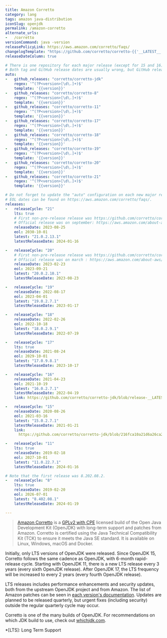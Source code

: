 ```yaml
---
title: Amazon Corretto
category: lang
tags: amazon java-distribution
iconSlug: openjdk
permalink: /amazon-corretto
alternate_urls:
-   /corretto
versionCommand: java -version
releasePolicyLink: https://aws.amazon.com/corretto/faqs/
changelogTemplate: "https://github.com/corretto/corretto-{{'__LATEST__'|split:'.'|first}}/blob/release-__LATEST__/CHANGELOG.md"
releaseDateColumn: true

# There is one repository for each major release (except for 15 and 16).
# Both tag and GitHub release dates are usually wrong, but GitHub release dates are closer to the correct date.
auto:
-   github_releases: "corretto/corretto-jdk"
    regex: '^(?P<version>[\d\.]+)$'
    template: '{{version}}'
-   github_releases: "corretto/corretto-8"
    regex: '^(?P<version>[\d\.]+)$'
    template: '{{version}}'
-   github_releases: "corretto/corretto-11"
    regex: '^(?P<version>[\d\.]+)$'
    template: '{{version}}'
-   github_releases: "corretto/corretto-17"
    regex: '^(?P<version>[\d\.]+)$'
    template: '{{version}}'
-   github_releases: "corretto/corretto-18"
    regex: '^(?P<version>[\d\.]+)$'
    template: '{{version}}'
-   github_releases: "corretto/corretto-19"
    regex: '^(?P<version>[\d\.]+)$'
    template: '{{version}}'
-   github_releases: "corretto/corretto-20"
    regex: '^(?P<version>[\d\.]+)$'
    template: '{{version}}'
-   github_releases: "corretto/corretto-21"
    regex: '^(?P<version>[\d\.]+)$'
    template: '{{version}}'

# Do not forget to update the "auto" configuration on each new major release.
# EOL dates can be found on https://aws.amazon.com/corretto/faqs/.
releases:
-   releaseCycle: "21"
    lts: true
    # First non-pre-release release was https://github.com/corretto/corretto-21/releases/tag/21.0.0.35.1
    # Official release was on september: https://aws.amazon.com/about-aws/whats-new/2023/09/amazon-corretto-21-generally-available/
    releaseDate: 2023-08-25
    eol: 2030-10-01
    latest: "21.0.2.13.1"
    latestReleaseDate: 2024-01-16

-   releaseCycle: "20"
    # First non-pre-release release was https://github.com/corretto/corretto-20/releases/tag/20.0.0.36.1
    # Official release was on march : https://aws.amazon.com/about-aws/whats-new/2023/03/amazon-corretto-20/
    releaseDate: 2023-02-23
    eol: 2023-09-21
    latest: "20.0.2.10.1"
    latestReleaseDate: 2023-08-23

-   releaseCycle: "19"
    releaseDate: 2022-08-17
    eol: 2023-04-01
    latest: "19.0.2.7.1"
    latestReleaseDate: 2023-01-17

-   releaseCycle: "18"
    releaseDate: 2022-02-26
    eol: 2022-10-18
    latest: "18.0.2.9.1"
    latestReleaseDate: 2022-07-19

-   releaseCycle: "17"
    lts: true
    releaseDate: 2021-08-24
    eol: 2029-10-01
    latest: "17.0.9.8.1"
    latestReleaseDate: 2023-10-17

-   releaseCycle: "16"
    releaseDate: 2021-04-23
    eol: 2021-10-19
    latest: "16.0.2.7.1"
    latestReleaseDate: 2022-04-19
    link: https://github.com/corretto/corretto-jdk/blob/release-__LATEST__/CHANGELOG.md

-   releaseCycle: "15"
    releaseDate: 2020-08-26
    eol: 2021-03-16
    latest: "15.0.2.7.1"
    latestReleaseDate: 2021-01-21
    link: 
      https://github.com/corretto/corretto-jdk/blob/216fca10a21d6a26ca2846d4ca2861ea644a7a1e/CHANGELOG.md#january-2021-critical-patch-update-corretto-version-150271

-   releaseCycle: "11"
    lts: true
    releaseDate: 2019-02-18
    eol: 2027-10-01
    latest: "11.0.22.7.1"
    latestReleaseDate: 2024-01-16

# Note that the first release was 8.202.08.2.
-   releaseCycle: "8"
    lts: true
    releaseDate: 2019-02-20
    eol: 2026-07-01
    latest: "8.402.08.1"
    latestReleaseDate: 2024-01-19

---
```


> [Amazon Corretto](https://aws.amazon.com/corretto/) is a [GPLv2 with CPE](https://openjdk.org/legal/gplv2+ce.html)
> licensed build of the Open Java Development Kit (OpenJDK) with long-term support and patches from
> Amazon. Corretto is certified using the Java Technical Compatibility Kit (TCK) to ensure it meets
> the Java SE standard. It is available on Linux, Windows, macOS and Docker.

Initially, only LTS versions of OpenJDK were released.
Since OpenJDK 15, Corretto follows the same cadence as OpenJDK, with 6-month rapid-release cycle.
Starting with OpenJDK 11, there is a new LTS release every 3 years (every sixth OpenJDK release).
After OpenJDK 17, the LTS frequency will be increased to every 2 years (every fourth OpenJDK release).

LTS releases includes performance enhancements and security updates, both from the upstream OpenJDK
project and from Amazon. The list of Amazon patches can be seen in [each version's documentation](https://docs.aws.amazon.com/corretto/).
Updates are planned to be released quarterly, but urgent fixes (including security) outside the
regular quarterly cycle may occur.

Corretto is one of the many builds of OpenJDK. For recommendations on which JDK build to use, check
out [whichjdk.com](https://whichjdk.com/#amazon-corretto).

*[LTS]: Long Term Support
